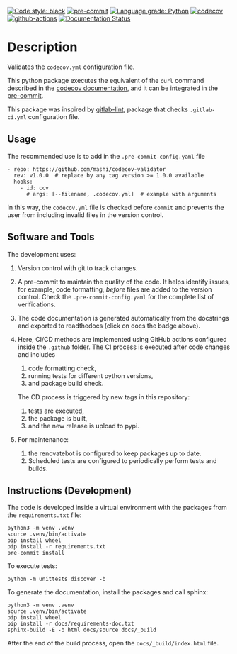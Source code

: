 [![Code style: black](https://img.shields.io/badge/code%20style-black-000000.svg)](https://github.com/psf/black)
[![pre-commit](https://img.shields.io/badge/pre--commit-enabled-brightgreen?logo=pre-commit&logoColor=white)](https://github.com/pre-commit/pre-commit)
[![Language grade: Python](https://img.shields.io/lgtm/grade/python/g/mashi/codecov-validator.svg?logo=lgtm&logoWidth=18)](https://lgtm.com/projects/g/mashi/codecov-validator/context:python)
[![codecov](https://codecov.io/gh/mashi/codecov-validator/branch/main/graph/badge.svg?token=WBOQOGFC51)](https://codecov.io/gh/mashi/codecov-validator)
[![github-actions](https://github.com/mashi/codecov-validator/actions/workflows/ci.yml/badge.svg)](https://github.com/mashi/codecov-validator/actions)
[![Documentation Status](https://readthedocs.org/projects/codecov-validator/badge/?version=latest)](https://codecov-validator.readthedocs.io/en/latest/?badge=latest)


# Description
Validates the `codecov.yml` configuration file.

This python package executes the equivalent of the `curl` command described in the
[codecov documentation](https://docs.codecov.io/docs/codecov-yaml), and it can be
integrated in the [pre-commit](https://github.com/pre-commit/pre-commit).

This package was inspired by [gitlab-lint](https://pypi.org/project/gitlab-lint/),
package that checks `.gitlab-ci.yml` configuration file.


## Usage
The recommended use is to add in the `.pre-commit-config.yaml` file
```
- repo: https://github.com/mashi/codecov-validator
  rev: v1.0.0  # replace by any tag version >= 1.0.0 available
  hooks:
    - id: ccv
      # args: [--filename, .codecov.yml]  # example with arguments
```

In this way, the `codecov.yml` file is checked before `commit` and prevents the
user from including invalid files in the version control.


## Software and Tools
The development uses:
1. Version control with git to track changes.

1. A pre-commit to maintain the quality of the code. It helps identify issues,
for example, code formatting, *before* files are added to the version control.
Check the `.pre-commit-config.yaml` for the complete list of verifications.

1. The code documentation is generated automatically from the docstrings and
exported to readthedocs (click on docs the badge above).

1. Here, CI/CD methods are implemented using GitHub actions configured inside
the `.github` folder. The CI process is executed after code changes and includes
    1. code formatting check,
    1. running tests for different python versions,
    1. and package build check.

    The CD process is triggered by new tags in this repository:
    1. tests are executed,
    1. the package is built,
    1. and the new release is upload to pypi.

1. For maintenance:
    1. the renovatebot is configured to keep packages up to date.
    1. Scheduled tests are configured to periodically perform tests
    and builds.


## Instructions (Development)
The code is developed inside a virtual environment with the packages from the
`requirements.txt` file:
```
python3 -m venv .venv
source .venv/bin/activate
pip install wheel
pip install -r requirements.txt
pre-commit install
```


To execute tests:
```
python -m unittests discover -b
```


To generate the documentation, install the packages and call sphinx:
```
python3 -m venv .venv
source .venv/bin/activate
pip install wheel
pip install -r docs/requirements-doc.txt
sphinx-build -E -b html docs/source docs/_build
```
After the end of the build process, open the `docs/_build/index.html` file.
